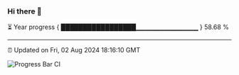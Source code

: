 ### Hi there 👋

⏳ Year progress { █████████████████▁▁▁▁▁▁▁▁▁▁▁▁▁ } 58.68 %

---

⏰ Updated on Fri, 02 Aug 2024 18:16:10 GMT

![Progress Bar CI](https://github.com/liununu/liununu/workflows/Progress%20Bar%20CI/badge.svg)
